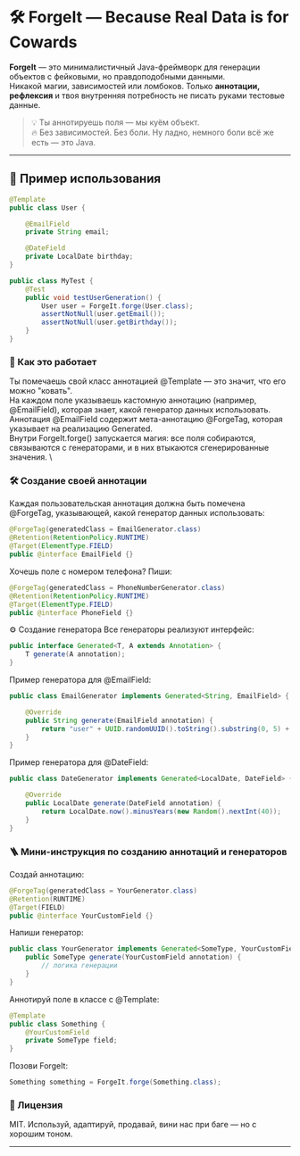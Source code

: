 # 🛠️ ForgeIt — Because Real Data is for Cowards

**ForgeIt** — это минималистичный Java-фреймворк для генерации объектов с фейковыми, но правдоподобными данными.  
Никакой магии, зависимостей или ломбоков. Только **аннотации, рефлексия** и твоя внутренняя потребность не писать руками тестовые данные.

> 💡 Ты аннотируешь поля — мы куём объект.  
> 🔥 Без зависимостей. Без боли. Ну ладно, немного боли всё же есть — это Java.

---

## 🚀 Пример использования

```java
@Template
public class User {

    @EmailField
    private String email;

    @DateField
    private LocalDate birthday;
}

public class MyTest {
    @Test
    public void testUserGeneration() {
        User user = ForgeIt.forge(User.class);
        assertNotNull(user.getEmail());
        assertNotNull(user.getBirthday());
    }
}
```

### 🧩 Как это работает
Ты помечаешь свой класс аннотацией @Template — это значит, что его можно "ковать". \
На каждом поле указываешь кастомную аннотацию (например, @EmailField), которая знает, какой генератор данных использовать. \
Аннотация @EmailField содержит мета-аннотацию @ForgeTag, которая указывает на реализацию Generated. \
Внутри ForgeIt.forge() запускается магия: все поля собираются, связываются с генераторами, и в них втыкаются сгенерированные значения. \

### 🛠 Создание своей аннотации
Каждая пользовательская аннотация должна быть помечена @ForgeTag, указывающей, какой генератор данных использовать:
```java
@ForgeTag(generatedClass = EmailGenerator.class)
@Retention(RetentionPolicy.RUNTIME)
@Target(ElementType.FIELD)
public @interface EmailField {}
```

Хочешь поле с номером телефона? Пиши:
```java
@ForgeTag(generatedClass = PhoneNumberGenerator.class)
@Retention(RetentionPolicy.RUNTIME)
@Target(ElementType.FIELD)
public @interface PhoneField {}
```

⚙️ Создание генератора
Все генераторы реализуют интерфейс:

```java
public interface Generated<T, A extends Annotation> {
    T generate(A annotation);
}
```

Пример генератора для @EmailField:
```java
public class EmailGenerator implements Generated<String, EmailField> {

    @Override
    public String generate(EmailField annotation) {
        return "user" + UUID.randomUUID().toString().substring(0, 5) + "@example.com";
    }
}
```

Пример генератора для @DateField:
```java
public class DateGenerator implements Generated<LocalDate, DateField> {

    @Override
    public LocalDate generate(DateField annotation) {
        return LocalDate.now().minusYears(new Random().nextInt(40));
    }
}
```

### 🪜 Мини-инструкция по созданию аннотаций и генераторов
Создай аннотацию:
```java
@ForgeTag(generatedClass = YourGenerator.class)
@Retention(RUNTIME)
@Target(FIELD)
public @interface YourCustomField {}
```

Напиши генератор:
```java
public class YourGenerator implements Generated<SomeType, YourCustomField> {
    public SomeType generate(YourCustomField annotation) {
        // логика генерации
    }
}
```

Аннотируй поле в классе с @Template:
```java
@Template
public class Something {
    @YourCustomField
    private SomeType field;
}
```

Позови ForgeIt:
```java
Something something = ForgeIt.forge(Something.class);
```

### 🤝 Лицензия
MIT. Используй, адаптируй, продавай, вини нас при баге — но с хорошим тоном.

---






